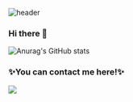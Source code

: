 
![header](https://capsule-render.vercel.app/api?type=Rect&color=0:FFCCCC,100:CC6666&height=180&section=header&text=neutro_jina%20&fontSize=80&fontColor=FFFFFF)


### Hi there 👋

![Anurag's GitHub stats](https://github-readme-stats.vercel.app/api?username=neutro-jina&show_icons=true&theme=radical)

<!--
**neutro-jina/neutro-jina** is a ✨ _special_ ✨ repository because its `README.md` (this file) appears on your GitHub profile.

Here are some ideas to get you started:

- 🔭 I’m currently working on ...
- 🌱 I’m currently learning ...
- 👯 I’m looking to collaborate on ...
- 🤔 I’m looking for help with ...
- 💬 Ask me about ...
- 📫 How to reach me: ...
- 😄 Pronouns: ...
- ⚡ Fun fact: ...
-->

### ✨You can contact me here!✨ 

 <a href="https://blog.naver.com/kimjina1997"><img src="https://img.shields.io/badge/naver_blog-03C75A?style=flat-square&logo=naver_blog&logoColor=white"/></a>
 
